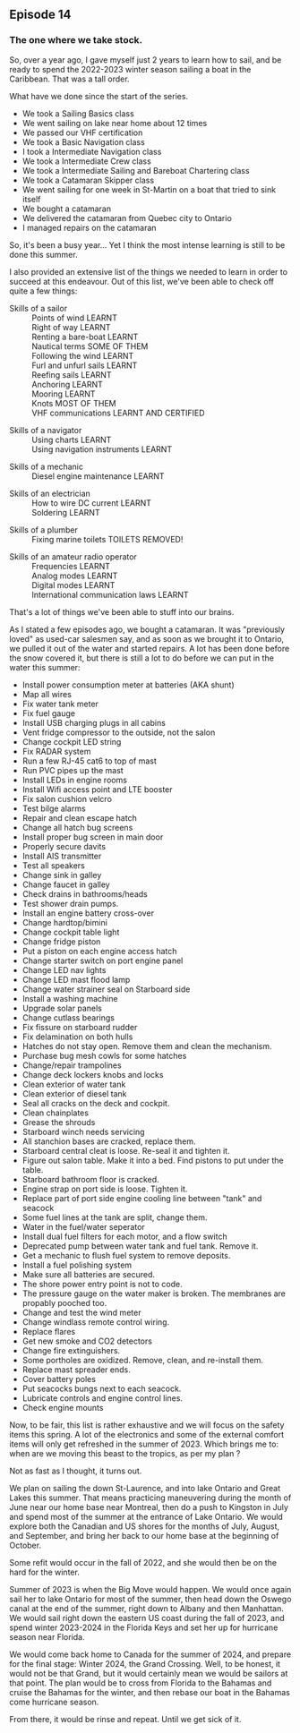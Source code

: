 ## Episode 14

### The one where we take stock.

So, over a year ago, I gave myself just 2 years to learn how to sail, and be ready to spend the 2022-2023 winter season sailing a boat in the Caribbean.  That was a tall order.  

What have we done since the start of the series.

- We took a Sailing Basics class
- We went sailing on lake near home about 12 times
- We passed our VHF certification
- We took a Basic Navigation class
- I took a Intermediate Navigation class
- We took a Intermediate Crew class
- We took a Intermediate Sailing and Bareboat Chartering class
- We took a Catamaran Skipper class
- We went sailing for one week in St-Martin on a boat that tried to sink itself
- We bought a catamaran
- We delivered the catamaran from Quebec city to Ontario
- I managed repairs on the catamaran

So, it's been a busy year...  Yet I think the most intense learning is still to be done this summer.

I also provided an extensive list of the things we needed to learn in order to succeed at this endeavour.  Out of this list, we've been able to check off quite a few things:
<dl>
<dt>Skills of a sailor</dt>
<dd>Points of wind  LEARNT
<dd>Right of way  LEARNT
<dd>Renting a bare-boat  LEARNT
<dd>Nautical terms  SOME OF THEM
<dd>Following the wind  LEARNT
<dd>Furl and unfurl sails  LEARNT
<dd>Reefing sails  LEARNT
<dd>Anchoring  LEARNT
<dd>Mooring  LEARNT
<dd>Knots  MOST OF THEM
<dd>VHF communications  LEARNT AND CERTIFIED
</dl>
<dl>
<dt>Skills of a navigator</dt>
<dd>Using charts  LEARNT
<dd>Using navigation instruments  LEARNT
</dl>
<dl>
<dt>Skills of a mechanic</dt>
<dd>Diesel engine maintenance  LEARNT
</dl>
<dl>
<dt>Skills of an electrician</dt>
<dd>How to wire DC current  LEARNT
<dd>Soldering   LEARNT
</dl>
<dl>
<dt>Skills of a plumber</dt>
<dd>Fixing marine toilets  TOILETS REMOVED!
</dl>
<dl>
<dt>Skills of an amateur radio operator</dt>
<dd>Frequencies  LEARNT
<dd>Analog modes  LEARNT
<dd>Digital modes  LEARNT
<dd>International communication laws  LEARNT
</dl>

That's a lot of things we've been able to stuff into our brains.

As I stated a few episodes ago, we bought a catamaran. It was "previously loved" as used-car salesmen say, and as soon as we brought it to Ontario, we pulled it out of the water and started repairs.  A lot has been done before the snow covered it, but there is still a lot to do before we can put in the water this summer:

- Install power consumption meter at batteries (AKA shunt)
- Map all wires
- Fix water tank meter
- Fix fuel gauge
- Install USB charging plugs in all cabins
- Vent fridge compressor to the outside, not the salon
- Change cockpit LED string
- Fix RADAR system
- Run a few RJ-45 cat6 to top of mast
- Run PVC pipes up the mast
- Install LEDs in engine rooms
- Install Wifi access point and LTE booster
- Fix salon cushion velcro
- Test bilge alarms
- Repair and clean escape hatch
- Change all hatch bug screens
- Install proper bug screen in main door
- Properly secure davits
- Install AIS transmitter
- Test all speakers
- Change sink in galley
- Change faucet in galley
- Check drains in bathrooms/heads
- Test shower drain pumps.
- Install an engine battery cross-over
- Change hardtop/bimini
- Change cockpit table light
- Change fridge piston
- Put a piston on each engine access hatch
- Change starter switch on port engine panel
- Change LED nav lights
- Change LED mast flood lamp
- Change water strainer seal on Starboard side
- Install a washing machine
- Upgrade solar panels
- Change cutlass bearings
- Fix fissure on starboard rudder
- Fix delamination on both hulls
- Hatches do not stay open. Remove them and clean the mechanism.
- Purchase bug mesh cowls for some hatches
- Change/repair trampolines
- Change deck lockers knobs and locks
- Clean exterior of water tank
- Clean exterior of diesel tank
- Seal all cracks on the deck and cockpit.
- Clean chainplates
- Grease the shrouds
- Starboard winch needs servicing
- All stanchion bases are cracked, replace them.
- Starboard central cleat is loose. Re-seal it and tighten it.
- Figure out salon table.  Make it into a bed.  Find pistons to put under the table.
- Starboard bathroom floor is cracked.
- Engine strap on port side is loose. Tighten it.
- Replace part of port side engine cooling line between "tank" and seacock
- Some fuel lines at the tank are split, change them.
- Water in the fuel/water seperator
- Install dual fuel filters for each motor, and a flow switch
- Deprecated pump between water tank and fuel tank. Remove it.
- Get a mechanic to flush fuel system to remove deposits.
- Install a fuel polishing system
- Make sure all batteries are secured.
- The shore power entry point is not to code.
- The pressure gauge on the water maker is broken.  The membranes are propably pooched too.
- Change and test the wind meter
- Change windlass remote control wiring.
- Replace flares
- Get new smoke and CO2 detectors
- Change fire extinguishers.
- Some portholes are oxidized. Remove, clean, and re-install them.
- Replace mast spreader ends.
- Cover battery poles
- Put seacocks bungs next to each seacock.
- Lubricate controls and engine control lines.
- Check engine mounts

Now, to be fair, this list is rather exhaustive and we will focus on the safety items this spring.  A lot of the electronics and some of the external comfort items will only get refreshed in the summer of 2023.  Which brings me to: when are we moving this beast to the tropics, as per my plan ?

Not as fast as I thought, it turns out.

We plan on sailing the down St-Laurence, and into lake Ontario and Great Lakes this summer.  That means practicing maneuvering during the month of June near our home base near Montreal, then do a push to Kingston in July and spend most of the summer at the entrance of Lake Ontario.  We would explore both the Canadian and US shores for the months of July, August, and September, and bring her back to our home base at the beginning of October.

Some refit would occur in the fall of 2022, and she would then be on the hard for the winter.

Summer of 2023 is when the Big Move would happen.  We would once again sail her to lake Ontario for most of the summer, then head down the Oswego canal at the end of the summer, right down to Albany and then Manhattan.   We would sail right down the eastern US coast during the fall of 2023, and spend winter 2023-2024 in the Florida Keys and set her up for hurricane season near Florida.

We would come back home to Canada for the summer of 2024, and prepare for the final stage: Winter 2024, the Grand Crossing.  Well, to be honest, it would not be that Grand, but it would certainly mean we would be sailors at that point.  The plan would be to cross from Florida to the Bahamas and cruise the Bahamas for the winter, and then rebase our boat in the Bahamas come hurricane season.

From there, it would be rinse and repeat. Until we get sick of it.
